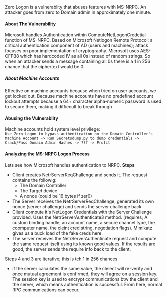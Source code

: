 Zero Logon is a vulnerablity that abuses features with MS-NRPC. An attacker goes from zero to Domain admin in approximately one minute.

#### About The Vulnerability
Microsoft handles Authentication within ComputeNetLogonCredetial function of MS-NRPC.
Based on Microsoft Netlogon Remote Protocol; a critical authentication component of AD (users and machines); attack focuses on poor implementation of cryptography. Microsoft uses AES-CFFB8 which has hardcoded IV as all 0s instead of random strings. So when an attacker sends a message containing all 0s there is a 1 in 256 chance that the ciphertext would be 0.


##### About Machine Accounts
Effective on machine accounts because when tried on user accounts, we get locked out. Because machine accounts have no predefined account lockout attempts because a 64+ character alpha-numeric password is used to secure them, making it diffiecult to break through

#### Abusing the Vulnerablity
Machine accounts hold system level privilege: <br />
`Use Zero Logon to bypass authentication on the Domain Controller's Machine Account -> Run Secretsdump.py to dump credentials -> Crack/Pass Domain Admin Hashes -> ??? -> Profit`

#### Analyzing the MS-NRPC Logon Process
Lets see how Microsoft handles authentication to NRPC.
**Steps**
- Client creates NetrServerReqChallenge and sends it. The request contains the followig:
    - The Domain Controller
    - The Target device
    - A nonce (could be 16 bytes if zer0)
- The Server receives the NetrServerReqChallenge, generated its own nonce (server challenge) and sends the server challenge back
- Client compute it's NetLogon Credentials with the Server Challenge provided. Uses the NetrServerAuthenticate3 method. (requires; A custom binding handle, an account name, a secure channel type, the coomputer name, the cleint cred string, negotiation flags). Mimikatz gives us a buck load of the fake creds here.
- The server receives the NetrServerAuthenticate request and compute the same request itself using its known good values. If the results are good, the server sends the require info back to the client. 

Steps 4 and 3 are iterative; this is teh 1 in 256 chances
- if the server calculates the same value, the cleient will re-verify and once mutual agreement is confirmed, they will agree on a session key. The session key is used to encrypt communications btw the client and the server, which means authentication is successful. From here, normal RPC communications can occur.


